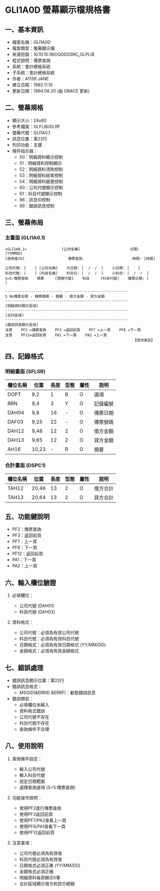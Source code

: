 # GLI1A0D 螢幕顯示檔規格書

## 一、基本資訊
- 檔案名稱：GLI1A0D
- 檔案類型：螢幕顯示檔
- 來源目錄：10.10.10.180/QDDSSRC_GLPLIB
- 程式說明：傳票查詢
- 系統：會計總帳系統
- 子系統：會計總帳系統
- 作者：A1139 JANE
- 建立日期：1992.11.10
- 更新日期：1994.06.20 (由 GRACE 更新)

## 二、螢幕規格
- 顯示大小：24x80
- 參考檔案：GLFLIB/GLRF
- 螢幕代號：GLI1A0.1
- 訊息位置：第22行
- 列印功能：支援
- 條件指示器：
  - 50：明細資料顯示控制
  - 51：明細資料控制顯示
  - 52：明細資料清除控制
  - 53：明細資料結束控制
  - 54：明細資料變更控制
  - 60：公司代號顯示控制
  - 61：科目代號顯示控制
  - 96：訊息ID控制
  - 99：錯誤訊息控制

## 三、螢幕佈局

### 主畫面 (GLI1A0.1)
```
<GLI1A0.1>                [公司名稱]                       日期: [YYMMDD]
[使用者ID]                    傳票查詢                       時間: [時間]

公司代號: [    ] [公司名稱]    大日期: [  /  /  ]    小日期: [    ]
科目代號: [    ] [科目名稱]    科目日: [  /  /  ]    小科目: [  /  /  ]
S=5:傳票查詢    預算     [預算代號]    科目     [科目代號]    傳票日期: [    ]

---------------------------------------------------------
S No傳票日期 - 傳票號碼 - 摘要 - 借方金額 - 貸方金額
---------------------------------------------------------
[明細資料顯示區域]
---------------------------------------------------------
[合計區域]
---------------------------------------------------------
[錯誤訊息顯示區域]
注意    PF2 =傳票查詢    PF3 =返回前頁    PF7 =上一頁    PF8 =下一頁
注意    PF12=返回前頁    PA1 =下一頁    PA2 =上一頁
                                                           【茂世資訊】
```

## 四、記錄格式

### 明細畫面 (SFLSR)
| 欄位名稱 | 位置 | 長度 | 型態 | 屬性 | 說明 |
|---------|------|------|------|------|------|
| DOPT | 9,2 | 1 | B | O | 選項 |
| RRN | 9,4 | 3 | Y | O | 記錄編號 |
| DAH04 | 9,8 | 16 | - | O | 傳票日期 |
| DAF03 | 9,25 | 22 | - | O | 傳票號碼 |
| DAH12 | 9,48 | 12 | 2 | O | 借方金額 |
| DAH13 | 9,65 | 12 | 2 | O | 貸方金額 |
| AH16 | 10,23 | - | R | O | 摘要 |

### 合計畫面 (DSPC1)
| 欄位名稱 | 位置 | 長度 | 型態 | 屬性 | 說明 |
|---------|------|------|------|------|------|
| TAH12 | 20,46 | 13 | 2 | O | 借方合計 |
| TAH13 | 20,64 | 13 | 2 | O | 貸方合計 |

## 五、功能鍵說明
- PF2：傳票查詢
- PF3：返回前頁
- PF7：上一頁
- PF8：下一頁
- PF12：返回前頁
- PA1：下一頁
- PA2：上一頁

## 六、輸入欄位驗證
1. 必填欄位：
   - 公司代號 (DAH01)
   - 科目代號 (DAH02)

2. 資料格式：
   - 公司代號：必須為有效公司代號
   - 科目代號：必須為有效科目代號
   - 日期格式：必須為有效日期格式 (YY/MM/DD)
   - 金額格式：必須為有效金額格式

## 七、錯誤處理
- 錯誤訊息顯示位置：第22行
- 錯誤訊息格式：
  - MSGID(&ERRID &ERRF)：動態錯誤訊息
- 錯誤類型：
  - 必填欄位未輸入
  - 資料格式錯誤
  - 公司代號不存在
  - 科目代號不存在
  - 查詢條件不合理

## 八、使用說明
1. 查詢條件設定：
   - 輸入公司代號
   - 輸入科目代號
   - 設定日期範圍
   - 選擇查詢選項 (S=5:傳票查詢)

2. 功能操作說明：
   - 使用PF2進行傳票查詢
   - 使用PF3返回前頁
   - 使用PF7/PA2查看上一頁
   - 使用PF8/PA1查看下一頁
   - 使用PF12返回前頁

3. 注意事項：
   - 公司代號必須為有效值
   - 科目代號必須為有效值
   - 日期格式必須正確 (YY/MM/DD)
   - 金額格式必須正確
   - 明細資料每頁顯示5筆
   - 合計區域顯示借方和貸方總額 